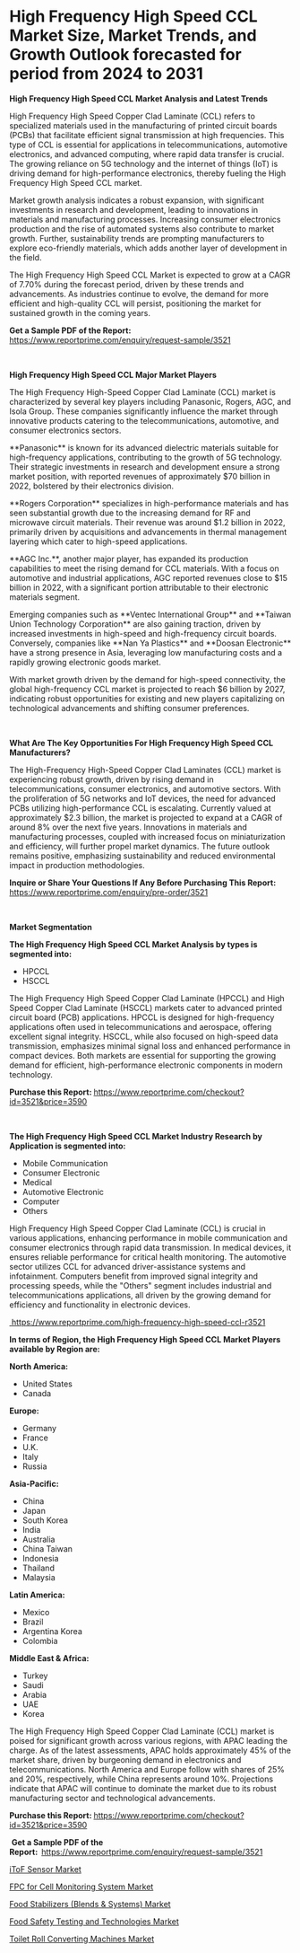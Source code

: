 <p><h1>High Frequency High Speed CCL Market Size, Market Trends, and Growth Outlook forecasted for period from 2024 to 2031</h1></p><p><strong>High Frequency High Speed CCL Market Analysis and Latest Trends</strong></p>
<p><p>High Frequency High Speed Copper Clad Laminate (CCL) refers to specialized materials used in the manufacturing of printed circuit boards (PCBs) that facilitate efficient signal transmission at high frequencies. This type of CCL is essential for applications in telecommunications, automotive electronics, and advanced computing, where rapid data transfer is crucial. The growing reliance on 5G technology and the internet of things (IoT) is driving demand for high-performance electronics, thereby fueling the High Frequency High Speed CCL market.</p><p>Market growth analysis indicates a robust expansion, with significant investments in research and development, leading to innovations in materials and manufacturing processes. Increasing consumer electronics production and the rise of automated systems also contribute to market growth. Further, sustainability trends are prompting manufacturers to explore eco-friendly materials, which adds another layer of development in the field.</p><p>The High Frequency High Speed CCL Market is expected to grow at a CAGR of 7.70% during the forecast period, driven by these trends and advancements. As industries continue to evolve, the demand for more efficient and high-quality CCL will persist, positioning the market for sustained growth in the coming years.</p></p>
<p><strong>Get a Sample PDF of the Report:&nbsp;</strong> <a href="https://www.reportprime.com/enquiry/request-sample/3521?utm_campaign=1088&utm_medium=2&utm_source=Github&utm_content=ia&utm_term=10102024&utm_id=high-frequency-high-speed-ccl">https://www.reportprime.com/enquiry/request-sample/3521</a></p>
<p>&nbsp;</p>
<p><strong>High Frequency High Speed CCL Major Market Players</strong></p>
<p><p>The High Frequency High-Speed Copper Clad Laminate (CCL) market is characterized by several key players including Panasonic, Rogers, AGC, and Isola Group. These companies significantly influence the market through innovative products catering to the telecommunications, automotive, and consumer electronics sectors.</p><p>**Panasonic** is known for its advanced dielectric materials suitable for high-frequency applications, contributing to the growth of 5G technology. Their strategic investments in research and development ensure a strong market position, with reported revenues of approximately $70 billion in 2022, bolstered by their electronics division.</p><p>**Rogers Corporation** specializes in high-performance materials and has seen substantial growth due to the increasing demand for RF and microwave circuit materials. Their revenue was around $1.2 billion in 2022, primarily driven by acquisitions and advancements in thermal management layering which cater to high-speed applications.</p><p>**AGC Inc.**, another major player, has expanded its production capabilities to meet the rising demand for CCL materials. With a focus on automotive and industrial applications, AGC reported revenues close to $15 billion in 2022, with a significant portion attributable to their electronic materials segment.</p><p>Emerging companies such as **Ventec International Group** and **Taiwan Union Technology Corporation** are also gaining traction, driven by increased investments in high-speed and high-frequency circuit boards. Conversely, companies like **Nan Ya Plastics** and **Doosan Electronic** have a strong presence in Asia, leveraging low manufacturing costs and a rapidly growing electronic goods market.</p><p>With market growth driven by the demand for high-speed connectivity, the global high-frequency CCL market is projected to reach $6 billion by 2027, indicating robust opportunities for existing and new players capitalizing on technological advancements and shifting consumer preferences.</p></p>
<p>&nbsp;</p>
<p><strong>What Are The Key Opportunities For High Frequency High Speed CCL Manufacturers?</strong></p>
<p><p>The High-Frequency High-Speed Copper Clad Laminates (CCL) market is experiencing robust growth, driven by rising demand in telecommunications, consumer electronics, and automotive sectors. With the proliferation of 5G networks and IoT devices, the need for advanced PCBs utilizing high-performance CCL is escalating. Currently valued at approximately $2.3 billion, the market is projected to expand at a CAGR of around 8% over the next five years. Innovations in materials and manufacturing processes, coupled with increased focus on miniaturization and efficiency, will further propel market dynamics. The future outlook remains positive, emphasizing sustainability and reduced environmental impact in production methodologies.</p></p>
<p><strong>Inquire or Share Your Questions If Any Before Purchasing This Report:</strong> <a href="https://www.reportprime.com/enquiry/pre-order/3521?utm_campaign=1088&utm_medium=2&utm_source=Github&utm_content=ia&utm_term=10102024&utm_id=high-frequency-high-speed-ccl">https://www.reportprime.com/enquiry/pre-order/3521</a></p>
<p>&nbsp;</p>
<p><strong>Market Segmentation</strong></p>
<p><strong>The High Frequency High Speed CCL Market Analysis by types is segmented into:</strong></p>
<p><ul><li>HPCCL</li><li>HSCCL</li></ul></p>
<p><p>The High Frequency High Speed Copper Clad Laminate (HPCCL) and High Speed Copper Clad Laminate (HSCCL) markets cater to advanced printed circuit board (PCB) applications. HPCCL is designed for high-frequency applications often used in telecommunications and aerospace, offering excellent signal integrity. HSCCL, while also focused on high-speed data transmission, emphasizes minimal signal loss and enhanced performance in compact devices. Both markets are essential for supporting the growing demand for efficient, high-performance electronic components in modern technology.</p></p>
<p><strong>Purchase this Report:&nbsp;</strong><a href="https://www.reportprime.com/checkout?id=3521&price=3590&utm_campaign=1088&utm_medium=2&utm_source=Github&utm_content=ia&utm_term=10102024&utm_id=high-frequency-high-speed-ccl">https://www.reportprime.com/checkout?id=3521&price=3590</a></p>
<p>&nbsp;</p>
<p><strong>The High Frequency High Speed CCL Market Industry Research by Application is segmented into:</strong></p>
<p><ul><li>Mobile Communication</li><li>Consumer Electronic</li><li>Medical</li><li>Automotive Electronic</li><li>Computer</li><li>Others</li></ul></p>
<p><p>High Frequency High Speed Copper Clad Laminate (CCL) is crucial in various applications, enhancing performance in mobile communication and consumer electronics through rapid data transmission. In medical devices, it ensures reliable performance for critical health monitoring. The automotive sector utilizes CCL for advanced driver-assistance systems and infotainment. Computers benefit from improved signal integrity and processing speeds, while the "Others" segment includes industrial and telecommunications applications, all driven by the growing demand for efficiency and functionality in electronic devices.</p></p>
<p><a href="https://www.reportprime.com/high-frequency-high-speed-ccl-r3521?utm_campaign=1088&utm_medium=2&utm_source=Github&utm_content=ia&utm_term=10102024&utm_id=high-frequency-high-speed-ccl">&nbsp;https://www.reportprime.com/high-frequency-high-speed-ccl-r3521</a></p>
<p><strong>In terms of Region, the High Frequency High Speed CCL Market Players available by Region are:</strong></p>
<p>
    <p> <strong> North America: </strong>
        <ul>
            <li>United States</li>
            <li>Canada</li>
        </ul>
        </p> 
    <p> <strong> Europe: </strong>
        <ul>
            <li>Germany</li>
            <li>France</li>
            <li>U.K.</li>
            <li>Italy</li>
            <li>Russia</li>
        </ul>
        </p> 
    <p> <strong> Asia-Pacific: </strong>
        <ul>
            <li>China</li>
            <li>Japan</li>
            <li>South Korea</li>
            <li>India</li>
            <li>Australia</li>
            <li>China Taiwan</li>
            <li>Indonesia</li>
            <li>Thailand</li>
            <li>Malaysia</li>
        </ul>
        </p> 
    <p> <strong> Latin America: </strong>
        <ul>
            <li>Mexico</li>
            <li>Brazil</li>
            <li>Argentina Korea</li>
            <li>Colombia</li>
        </ul>
        </p> 
    <p> <strong> Middle East & Africa: </strong>
        <ul>
            <li>Turkey</li>
            <li>Saudi</li>
            <li>Arabia</li>
            <li>UAE</li>
            <li>Korea</li>
        </ul>
    </p>
    </p>
<p><p>The High Frequency High Speed Copper Clad Laminate (CCL) market is poised for significant growth across various regions, with APAC leading the charge. As of the latest assessments, APAC holds approximately 45% of the market share, driven by burgeoning demand in electronics and telecommunications. North America and Europe follow with shares of 25% and 20%, respectively, while China represents around 10%. Projections indicate that APAC will continue to dominate the market due to its robust manufacturing sector and technological advancements.</p></p>
<p><strong>Purchase this Report: </strong><a href="https://www.reportprime.com/checkout?id=3521&price=3590&utm_campaign=1088&utm_medium=2&utm_source=Github&utm_content=ia&utm_term=10102024&utm_id=high-frequency-high-speed-ccl">https://www.reportprime.com/checkout?id=3521&price=3590</a></p>
<p>&nbsp;<strong>Get a Sample PDF of the Report:&nbsp;&nbsp;</strong><a href="https://www.reportprime.com/enquiry/request-sample/3521?utm_campaign=1088&utm_medium=2&utm_source=Github&utm_content=ia&utm_term=10102024&utm_id=high-frequency-high-speed-ccl">https://www.reportprime.com/enquiry/request-sample/3521</a></p>
<p><strong></strong></p>
<p><p><a href="https://github.com/rovj3gerson/Market-Research-Report-List-1/blob/main/itof-sensor-market.md?utm_campaign=1088&utm_medium=2&utm_source=Github&utm_content=ia&utm_term=10102024&utm_id=high-frequency-high-speed-ccl">iToF Sensor Market</a></p><p><a href="https://github.com/maq4brod/Market-Research-Report-List-1/blob/main/fpc-for-cell-monitoring-system-market.md?utm_campaign=1088&utm_medium=2&utm_source=Github&utm_content=ia&utm_term=10102024&utm_id=high-frequency-high-speed-ccl">FPC for Cell Monitoring System Market</a></p><p><a href="https://issuu.com/reportprime-2/docs/food-stabilizers-blends-systems-mar_69e0cd55d725da?utm_campaign=1088&utm_medium=2&utm_source=Github&utm_content=ia&utm_term=10102024&utm_id=high-frequency-high-speed-ccl">Food Stabilizers (Blends & Systems) Market</a></p><p><a href="https://issuu.com/reportprime-2/docs/food-safety-testing-and-technologie_7afd951e3af538?utm_campaign=1088&utm_medium=2&utm_source=Github&utm_content=ia&utm_term=10102024&utm_id=high-frequency-high-speed-ccl">Food Safety Testing and Technologies Market</a></p><p><a href="https://www.linkedin.com/pulse/toilet-roll-converting-machines-market-investigation-industry-rxere?utm_campaign=1088&utm_medium=2&utm_source=Github&utm_content=ia&utm_term=10102024&utm_id=high-frequency-high-speed-ccl">Toilet Roll Converting Machines Market</a></p></p>